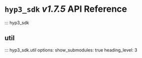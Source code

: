 # `hyp3_sdk` *v1.7.5* API Reference

::: hyp3_sdk

## util

::: hyp3_sdk.util
    options:
      show_submodules: true
      heading_level: 3
